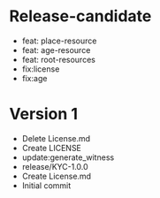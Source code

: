 # Release-candidate
- feat: place-resource
- feat: age-resource
- feat: root-resources
- fix:license
- fix:age

# Version 1
- Delete License.md
- Create LICENSE
- update:generate_witness
- release/KYC-1.0.0
- Create License.md
- Initial commit
